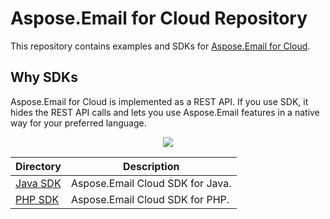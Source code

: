 # Aspose.Email for Cloud Repository
This repository contains examples and SDKs for [Aspose.Email for Cloud](http://www.aspose.com/cloud/email-api.aspx).

## Why SDKs
Aspose.Email for Cloud is implemented as a REST API. If you use SDK, it hides the REST API calls and lets you use Aspose.Email features in a native way for your preferred language.

<p align="center">
  <a title="Download complete Aspose.Email for Cloud source code" href="https://github.com/asposeemail/Aspose_Email_Cloud/archive/master.zip">
	<img src="https://raw.github.com/AsposeExamples/java-examples-dashboard/master/images/downloadZip-Button-Large.png" />
  </a>
</p>

Directory | Description
--------- | -----------
[Java SDK](https://github.com/asposeemail/Aspose_Email_Cloud/tree/master/SDKs/Aspose.Email_Cloud_SDK_for_Java)  |  Aspose.Email Cloud SDK for Java.
[PHP SDK](https://github.com/asposeemail/Aspose_Email_Cloud/tree/master/SDKs/Aspose.Email_Cloud_SDK_for_PHP)  | Aspose.Email Cloud SDK for PHP.
